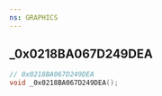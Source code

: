 ```yaml
---
ns: GRAPHICS
---
```

## _0x0218BA067D249DEA

```c
// 0x0218BA067D249DEA
void _0x0218BA067D249DEA();
```


